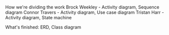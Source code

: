 How we're dividing the work
Brock Weekley - Activity diagram, Sequence diagram
Connor Travers - Activity diagram, Use case diagram
Tristan Harr - Activity diagram, State machine 

What's finished: ERD, Class diagram
